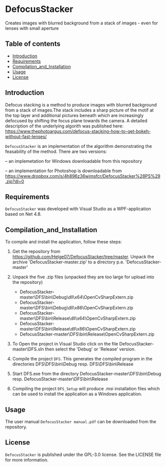 # DefocusStacker 
Creates images with blurred background from a stack of images - even for lenses with small aperture 

## Table of contents
- [Introduction](#Introduction)
- [Requirements](#Requirements)
- [Compilation_and_Installation](#Compilation_and_Installation)
- [Usage](#usage)
- [License](#license)

## Introduction
Defocus stacking is a method to produce images with blurred background from a stack of images.The stack
includes a sharp picture of the motif at the top layer and additional pictures beneath which are
increasingly defocused by shifting the focus plane towards the camera. A detailed description of the underlying algorith was published here: https://www.thephotoargus.com/defocus-stacking-how-to-get-bokeh-without-fast-lenses/


`DefocusStacker` is an implementation of the algorithm demonstrating the feasability of the method.
There are two versions: 

– an implemetation for Windows
  downloadable from this repository

– an implementation for Photoshop is downloadable from  https://www.dropbox.com/s/4h896z36wimsfcr/DefocusStacker%28PS%29.zip?dl=0


## Requirements
`DefocusStacker` was developed with Visual Studio as a WPF-application based on Net 4.8.

## Compilation_and_Installation
To compile and install the application, follow these steps:
1. Get the repository from https://github.com/Helge07/DefocusStacker/tree/master.
   Unpack the archive 'DefocusStacker-master.zip' to a directory p.e. 'DefocusStacker-master'

3. Unpack the five .zip files (unpacked they are too large for upload into the repository)
   - DefocusStacker-master\DFS\bin\Debug\dll\x64\OpenCvSharpExtern.zip
   - DefocusStacker-master\DFS\bin\Debug\dll\x86\OpenCvSharpExtern.zip
   - DefocusStacker-master\DFS\bin\Release\dll\x64\OpenCvSharpExtern.zip
   - DefocusStacker-master\DFS\bin\Release\dll\x86\OpenCvSharpExtern.zip
   - DefocusStacker-master\DFS\bin\Release\OpenCvSharpExtern.zip

4. To Open the project in Visual Studio click on the file  DefocusStacker-master\DFS.sln then select the 'Debug' or 'Release' version.

5. Compile the project `DFS`. This generates the compiled program in the directories
   DFS\DFS\bin\Debug   resp.  DFS\DFS\bin\Release

6. Start DFS.exe  from the directory
   DefocusStacker-master\DFS\bin\Debug   resp.  DefocusStacker-master\DFS\bin\Release

10. Compiling the project `DFS_Setup` will produce .msi installation files which can be used to install the application as a Windows application.

## Usage
The user manual `DefocusStacker manual.pdf` can be downloaded from the repository.

## License
`DefocusStacker` is published under the GPL-3.0 license. See the LICENSE file for more information. 


